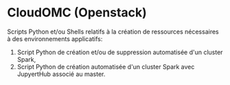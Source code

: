 # CloudOMC (Openstack)
Scripts Python et/ou Shells relatifs à la création de ressources nécessaires à des environnements applicatifs:

1. Script Python de création et/ou de suppression automatisée d'un cluster Spark,
2. Script Python de création automatisée d'un cluster Spark avec JupyertHub associé au master.
